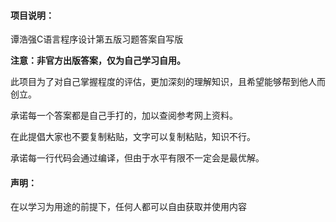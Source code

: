 #### 项目说明：


谭浩强C语言程序设计第五版习题答案自写版

**注意：非官方出版答案，仅为自己学习自用。**

此项目为了对自己掌握程度的评估，更加深刻的理解知识，且希望能够帮到他人而创立。 


承诺每一个答案都是自己手打的，加以查阅参考网上资料。

在此提倡大家也不要复制粘贴，文字可以复制粘贴，知识不行。  


承诺每一行代码会通过编译，但由于水平有限不一定会是最优解。

#### 声明：
在以学习为用途的前提下，任何人都可以自由获取并使用内容


